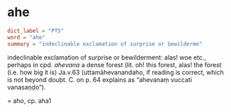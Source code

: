 # ahe

``` toml
dict_label = "PTS"
word = "ahe"
summary = "indeclinable exclamation of surprise or bewilderme"
```

indeclinable exclamation of surprise or bewilderment: alas! woe etc., perhaps in cpd. *ahevana* a dense forest (lit. oh! this forest, alas! the forest (i.e. how big it is) Ja.v.63 (uttamāhevanandaho, if reading is correct, which is not beyond doubt. C. on p. 64 explains as “ahevanaṃ vuccati vanasaṇḍo”).

= aho, cp. aha1

